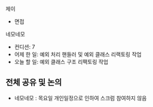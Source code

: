 
제이
- 면접

네모네모
 - 컨디션: 7 
- 어제 한 일: 예외  처리 핸들러 및 예외  클래스 리랙토링 작업 
- 오늘 할 일: 예외 클래스 구조 리팩토링 작업

## 전체 공유 및 논의
- 네모네모 : 목요일 개인일정으로 인하여 스크럼 참여하지 않음
